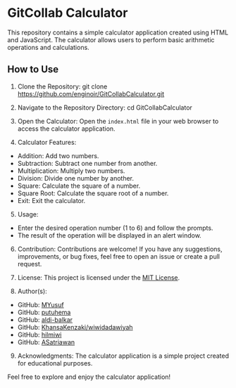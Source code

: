 # GitCollab Calculator

This repository contains a simple calculator application created using HTML and JavaScript. The calculator allows users to perform basic arithmetic operations and calculations.

## How to Use

1. Clone the Repository:
git clone https://github.com/enginoir/GitCollabCalculator.git

2. Navigate to the Repository Directory:
cd GitCollabCalculator

3. Open the Calculator:
Open the `index.html` file in your web browser to access the calculator application.

4. Calculator Features:
- Addition: Add two numbers.
- Subtraction: Subtract one number from another.
- Multiplication: Multiply two numbers.
- Division: Divide one number by another.
- Square: Calculate the square of a number.
- Square Root: Calculate the square root of a number.
- Exit: Exit the calculator.

5. Usage:
- Enter the desired operation number (1 to 6) and follow the prompts.
- The result of the operation will be displayed in an alert window.

6. Contribution:
Contributions are welcome! If you have any suggestions, improvements, or bug fixes, feel free to open an issue or create a pull request.

7. License:
This project is licensed under the [MIT License](LICENSE).

8. Author(s):
- GitHub: [MYusuf](https://github.com/enginoir)
- GitHub: [putuhema](https://github.com/putuhema)
- GitHub: [aldi-balkar](https://github.com/aldi-balkar)
- GitHub: [KhansaKenzaki/wiwidadawiyah](https://github.com/wiwidadawiyah)
- GitHub: [hilmiwi](https://github.com/hilmiwi)
- GitHub: [ASatriawan](https://github.com/ASatriawan)

9. Acknowledgments:
The calculator application is a simple project created for educational purposes.

Feel free to explore and enjoy the calculator application!

